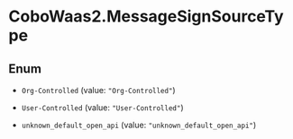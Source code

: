 # CoboWaas2.MessageSignSourceType

## Enum


* `Org-Controlled` (value: `"Org-Controlled"`)

* `User-Controlled` (value: `"User-Controlled"`)

* `unknown_default_open_api` (value: `"unknown_default_open_api"`)


